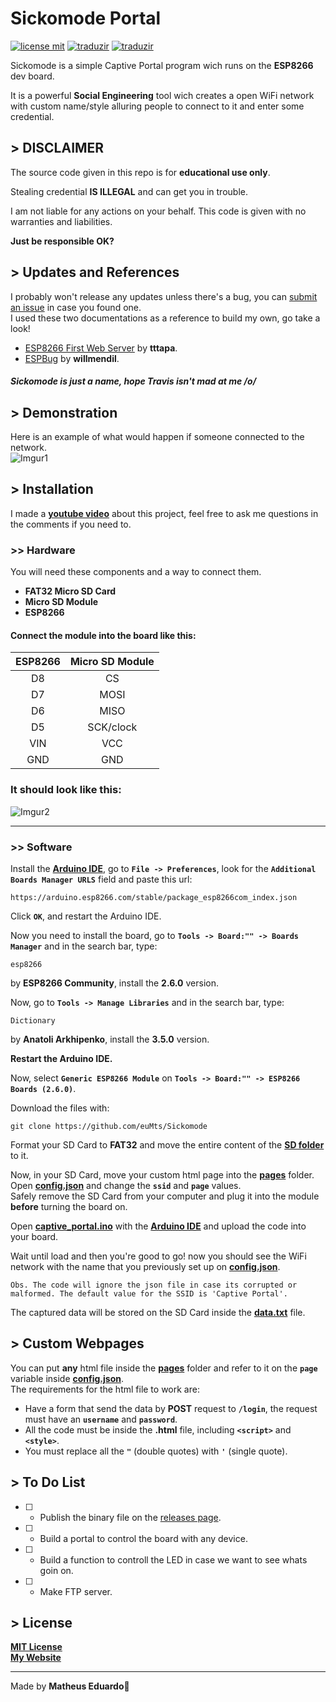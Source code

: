 # Sickomode Portal<br>
[![license mit](https://img.shields.io/badge/license-MIT-green)](LICENSE.md) [![traduzir](https://img.shields.io/badge/Traduzir-pt--BR-brightgreen)](README_ptBR.md) [![traduzir](https://img.shields.io/badge/Translate-en--US-blue)](README.md)<br>

Sickomode is a simple Captive Portal program wich runs on the **ESP8266** dev board.<br>

It is a powerful **Social Engineering** tool wich creates a open WiFi network with custom name/style alluring people to connect to it and enter some credential.<br>
## > DISCLAIMER<br>

The source code given in this repo is for **educational use only**.<br>

Stealing credential **IS ILLEGAL** and can get you in trouble.<br>

I am not liable for any actions on your behalf. This code is given with no warranties and liabilities.<br>

**Just be responsible OK?**<br>
## > Updates and References<br>
I probably won't release any updates unless there's a bug, you can [submit an issue](https://github.com/euMts/Sickomode/issues) in case you found one.<br>I used these two documentations as a reference to build my own, go take a look!<br>
- [ESP8266 First Web Server](https://tttapa.github.io/ESP8266/Chap10%20-%20Simple%20Web%20Server.html) by **tttapa**.<br>
- [ESPBug](https://github.com/willmendil/ESPBug) by **willmendil**.<br>

##### Sickomode is just a name, hope Travis isn't mad at me /o/<br>
## > Demonstration<br>
Here is an example of what would happen if someone connected to the network.<br>
![Imgur1](https://i.imgur.com/KAyL5Cw.gif)<br>

## > Installation<br>
I made a **[youtube video]()** about this project, feel free to ask me questions in the comments if you need to.<br>
### >> Hardware<br>
You will need these components and a way to connect them.<br>
- **FAT32 Micro SD Card**<br>
- **Micro SD Module**<br>
- **ESP8266**<br>

#### Connect the module into the board like this:<br>

| ESP8266 | Micro SD Module |
|:---:|:---:|
| D8 | CS |
| D7 | MOSI |
| D6 | MISO |
| D5 | SCK/clock |
| VIN | VCC |
| GND | GND |
### It should look like this:<br>
![Imgur2](https://i.imgur.com/JHkYb71.png)<br>

---
### >> Software<br>
Install the **[Arduino IDE](https://www.arduino.cc/en/software)**, go to **`File -> Preferences`**, look for the **`Additional Boards Manager URLS`** field and paste this url:
```
https://arduino.esp8266.com/stable/package_esp8266com_index.json
```
Click **`OK`**, and restart the Arduino IDE.<br>

Now you need to install the board, go to **`Tools -> Board:"" -> Boards Manager`** and in the search bar, type:
```
esp8266
```
by **ESP8266 Community**, install the **2.6.0** version.<br>

Now, go to **`Tools -> Manage Libraries`** and in the search bar, type:
```
Dictionary
```
by **Anatoli Arkhipenko**, install the **3.5.0** version.<br>

**Restart the Arduino IDE.**<br>

Now, select **`Generic ESP8266 Module`** on **`Tools -> Board:"" -> ESP8266 Boards (2.6.0)`**.<br>

Download the files with:
```
git clone https://github.com/euMts/Sickomode
```
Format your SD Card to **FAT32** and move the entire content of the **[SD folder](SD)** to it.<br>

Now, in your SD Card, move your custom html page into the **[pages](SD/pages)** folder.<br>Open **[config.json](SD/config.json)** and change the **`ssid`** and **`page`** values.<br>
Safely remove the SD Card from your computer and plug it into the module **before** turning the board on.<br>

Open **[captive_portal.ino](captive_portal/captive_portal.ino)** with the **[Arduino IDE](https://www.arduino.cc/en/software)** and upload the code into your board.<br>

Wait until load and then you're good to go! now you should see the WiFi network with the name that you previously set up on **[config.json](SD/config.json)**.<br>

```Obs. The code will ignore the json file in case its corrupted or malformed. The default value for the SSID is 'Captive Portal'.```<br>

The captured data will be stored on the SD Card inside the **[data.txt](SD/data.txt)** file.<br>


## > Custom Webpages<br>
You can put **any** html file inside the **[pages](SD/pages)** folder and refer to it on the **`page`** variable inside **[config.json](SD/config.json)**.<br>
The requirements for the html file to work are:<br>
- Have a form that send the data by **POST** request to **`/login`**, the request must have an **`username`** and **`password`**.<br>
- All the code must be inside the **.html** file, including **`<script>`** and **`<style>`**.<br>
- You must replace all the **`"`** (double quotes) with **`'`** (single quote).<br>

## > To Do List<br>
- [ ] - Publish the binary file on the [releases page](https://github.com/euMts/Sickomode/releases).<br>
- [ ] - Build a portal to control the board with any device.<br>
- [ ] - Build a function to controll the LED in case we want to see whats goin on.<br>
- [ ] - Make FTP server.<br>
## > License
**[MIT License](LICENSE.md)**<br>**[My Website](https://www.matheus-eduardo.com.br)**<br>

---
Made by **Matheus Eduardo**👋